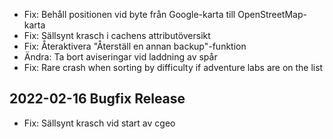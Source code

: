 - Fix: Behåll positionen vid byte från Google-karta till OpenStreetMap-karta
- Fix: Sällsynt krasch i cachens attributöversikt
- Fix: Återaktivera "Återställ en annan backup"-funktion
- Ändra: Ta bort aviseringar vid laddning av spår
- Fix: Rare crash when sorting by difficulty if adventure labs are on the list

## 2022-02-16 Bugfix Release

- Fix: Sällsynt krasch vid start av cgeo
